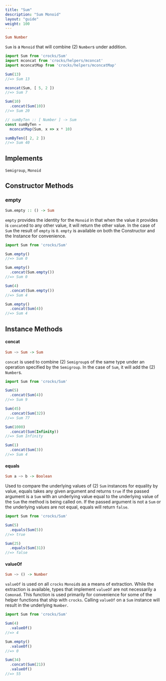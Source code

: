 ```yaml
---
title: "Sum"
description: "Sum Monoid"
layout: "guide"
weight: 100
---
```


```haskell
Sum Number
```

`Sum` is a `Monoid` that will combine (2) `Number`s under addition.

```javascript
import Sum from 'crocks/Sum'
import mconcat from 'crocks/helpers/mconcat'
import mconcatMap from 'crocks/helpers/mconcatMap'

Sum(13)
//=> Sum 13

mconcat(Sum, [ 5, 2 ])
//=> Sum 7

Sum(10)
  .concat(Sum(10))
//=> Sum 20

// sumByTen :: [ Number ] -> Sum
const sumByTen =
  mconcatMap(Sum, x => x * 10)

sumByTen([ 2, 2 ])
//=> Sum 40
```

<article id="topic-implements">

## Implements

`Semigroup`, `Monoid`

</article>

<article id="topic-constructor">

## Constructor Methods

### empty

```haskell
Sum.empty :: () -> Sum
```

`empty` provides the identity for the `Monoid` in that when the value it
provides is `concat`ed to any other value, it will return the other value. In
the case of `Sum` the result of `empty` is `0`. `empty` is available on both
the Constructor and the Instance for convenience.

```javascript
import Sum from 'crocks/Sum'

Sum.empty()
//=> Sum 0

Sum.empty()
  .concat(Sum.empty())
//=> Sum 0

Sum(4)
  .concat(Sum.empty())
//=> Sum 4

Sum.empty()
  .concat(Sum(4))
//=> Sum 4
```

</article>

<article id="topic-instance">

## Instance Methods

#### concat

```haskell
Sum ~> Sum -> Sum
```

`concat` is used to combine (2) `Semigroup`s of the same type under an
operation specified by the `Semigroup`. In the case of `Sum`, it will add the
(2) `Number`s.

```javascript
import Sum from 'crocks/Sum'

Sum(5)
  .concat(Sum(4))
//=> Sum 9

Sum(45)
  .concat(Sum(32))
//=> Sum 77

Sum(1000)
  .concat(Sum(Infinity))
//=> Sum Infinity

Sum(1)
  .concat(Sum(3))
//=> Sum 4
```

#### equals

```haskell
Sum a ~> b -> Boolean
```

Used to compare the underlying values of (2) `Sum` instances for equality by value, equals takes any given argument and returns `true` if the passed argument is a `Sum` with an underlying value equal to the underlying value of the `Sum` the method is being called on. If the passed argument is not a `Sum` or the underlying values are not equal, equals will return `false`.

```javascript
import Sum from 'crocks/Sum'

Sum(5)
  .equals(Sum(5))
//=> true

Sum(25)
  .equals(Sum(31))
//=> false
```

#### valueOf

```haskell
Sum ~> () -> Number
```

`valueOf` is used on all `crocks` `Monoid`s as a means of extraction. While the
extraction is available, types that implement `valueOf` are not necessarily a
`Comonad`. This function is used primarily for convenience for some of the
helper functions that ship with `crocks`. Calling `valueOf` on a `Sum` instance
will result in the underlying `Number`.

```javascript
import Sum from 'crocks/Sum'

Sum(4)
  .valueOf()
//=> 4

Sum.empty()
  .valueOf()
//=> 0

Sum(34)
  .concat(Sum(21))
  .valueOf()
//=> 55
```

</article>
